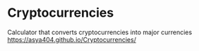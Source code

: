 # Cryptocurrencies
Calculator that converts cryptocurrencies into major currencies<br />
https://asya404.github.io/Cryptocurrencies/